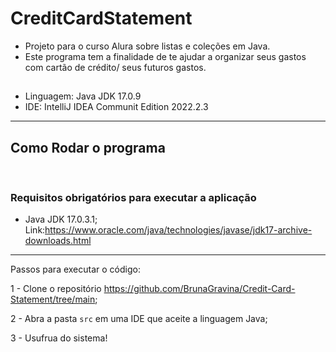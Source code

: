 # CreditCardStatement
- Projeto para o curso Alura sobre listas e coleções em Java.
- Este programa tem a finalidade de te ajudar a organizar seus gastos com cartão de crédito/ seus futuros gastos.

## 
- Linguagem: Java JDK 17.0.9
- IDE: IntelliJ IDEA Communit Edition 2022.2.3

<hr>

## Como Rodar o programa
<br>

### Requisitos obrigatórios para executar a aplicação
- Java JDK 17.0.3.1; Link:https://www.oracle.com/java/technologies/javase/jdk17-archive-downloads.html

<hr>

Passos para executar o código:

1 - Clone o repositório https://github.com/BrunaGravina/Credit-Card-Statement/tree/main;

2 - Abra a pasta `src` em uma IDE que aceite a linguagem Java;

3 - Usufrua do sistema!


